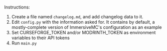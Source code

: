 Instructions:

1. Create a file named `changelog.md`, and add changelog data to it.
2. Edit `config.py` with the information asked for. It contains by default, a mostly-complete version of ImmersiveMC's configuration as an example
3. Set CURSEFORGE_TOKEN and/or MODRINTH_TOKEN as environment variables to their API tokens
4. Run `main.py`
